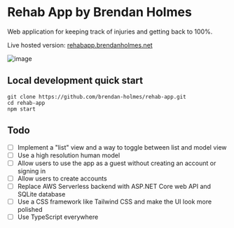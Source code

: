 # Rehab App by Brendan Holmes

Web application for keeping track of injuries and getting back to 100%.

Live hosted version: [rehabapp.brendanholmes.net](rehabapp.brendanholmes.net)

![image](https://user-images.githubusercontent.com/57035210/201647319-8e109963-3807-44cb-9d8f-b764180136ab.png)

## Local development quick start

```
git clone https://github.com/brendan-holmes/rehab-app.git
cd rehab-app
npm start
```

## Todo

- [ ] Implement a "list" view and a way to toggle between list and model view
- [ ] Use a high resolution human model
- [ ] Allow users to use the app as a guest without creating an account or signing in
- [ ] Allow users to create accounts
- [ ] Replace AWS Serverless backend with ASP.NET Core web API and SQLite database
- [ ] Use a CSS framework like Tailwind CSS and make the UI look more polished
- [ ] Use TypeScript everywhere
